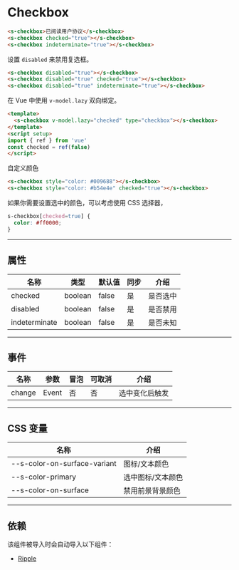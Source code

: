 # Checkbox

```html preview
<s-checkbox>已阅读用户协议</s-checkbox>
<s-checkbox checked="true"></s-checkbox>
<s-checkbox indeterminate="true"></s-checkbox>
```

设置 `disabled` 来禁用复选框。

```html preview
<s-checkbox disabled="true"></s-checkbox>
<s-checkbox disabled="true" checked="true"></s-checkbox>
<s-checkbox disabled="true" indeterminate="true"></s-checkbox>
```

在 Vue 中使用 `v-model.lazy` 双向绑定。

```html
<template>
  <s-checkbox v-model.lazy="checked" type="checkbox"></s-checkbox>
</template>
<script setup>
import { ref } from 'vue'
const checked = ref(false)
</script>
```

自定义颜色

```html preview
<s-checkbox style="color: #009688"></s-checkbox>
<s-checkbox style="color: #b54e4e" checked="true"></s-checkbox>
```

如果你需要设置选中的颜色，可以考虑使用 CSS 选择器，

```css
s-checkbox[checked=true] {
  color: #ff0000;
}
```

---

## 属性

| 名称          | 类型     | 默认值 | 同步 | 介绍    |
| ------------- | ------- | ------ | --- | ------- |
| checked       | boolean | false  | 是  | 是否选中 |
| disabled      | boolean | false  | 是  | 是否禁用 |
| indeterminate | boolean | false  | 是  | 是否未知 |

---

## 事件

| 名称   | 参数   | 冒泡 | 可取消 | 介绍          |
| ------ |------ |------|------ |-------------- |
| change | Event | 否   | 否     | 选中变化后触发 |

---

## CSS 变量

| 名称                         | 介绍             |
| ---------------------------- | ---------------- |
| --s-color-on-surface-variant | 图标/文本颜色     |
| --s-color-primary            | 选中图标/文本颜色 |
| --s-color-on-surface         | 禁用前景背景颜色  |

---

## 依赖

该组件被导入时会自动导入以下组件：

- [Ripple](./ripple)